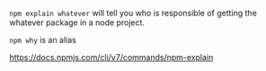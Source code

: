 `npm explain whatever` will tell you who is responsible of getting the whatever package in a node project.

`npm why` is an alias

https://docs.npmjs.com/cli/v7/commands/npm-explain

